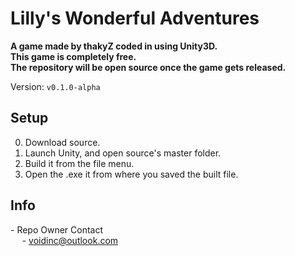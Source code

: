 # Lilly's Wonderful Adventures #

**A game made by thakyZ coded in using Unity3D.**   
**This game is completely free.**   
**The repository will be open source once the game gets released.**   

Version: `v0.1.0-alpha`   

## Setup ##
0. Download source.
0. Launch Unity, and open source's master folder.
0. Build it from the file menu.
0. Open the .exe it from where you saved the built file.

## Info ##
\- Repo Owner Contact   
    - [voidinc@outlook.com](mailto:voidinc@outlook.com?subject=Regarding%20Lilly%27s%20Wonderful%20Adventures)